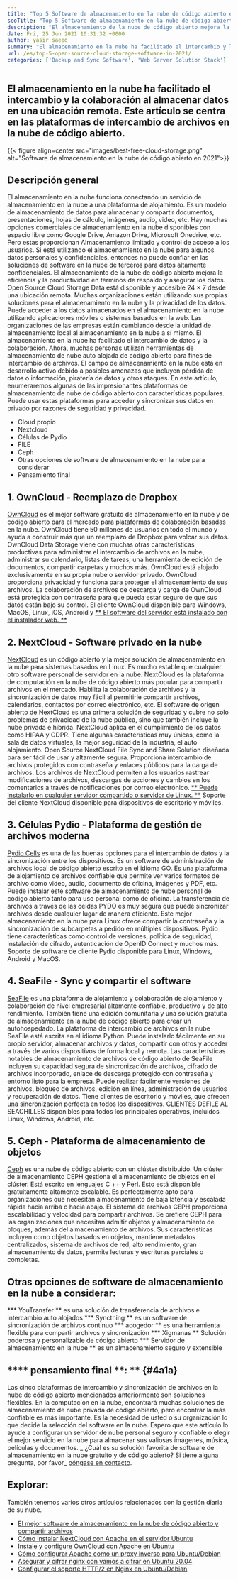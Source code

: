 ```yaml
---
title: "Top 5 Software de almacenamiento en la nube de código abierto en 2021 en 2021" 
seoTitle: "Top 5 Software de almacenamiento en la nube de código abierto en 2021 en 2021" 
description: "El almacenamiento de la nube de código abierto mejora la eficiencia y la productividad en términos de respaldo y asegurar los datos. Este artículo se centra en las mejores aplicaciones de almacenamiento en la nube." 
date: Fri, 25 Jun 2021 10:31:32 +0000
author: yasir saeed
summary: "El almacenamiento en la nube ha facilitado el intercambio y la colaboración al almacenar datos en una ubicación remota. Este artículo se centra en las plataformas de intercambio de archivos en la nube de código abierto." 
url: /es/top-5-open-source-cloud-storage-software-in-2021/
categories: ['Backup and Sync Software', 'Web Server Solution Stack']
---
```


## El almacenamiento en la nube ha facilitado el intercambio y la colaboración al almacenar datos en una ubicación remota. Este artículo se centra en las plataformas de intercambio de archivos en la nube de código abierto.

{{< figure align=center src="images/best-free-cloud-storage.png" alt="Software de almacenamiento en la nube de código abierto en 2021">}}


## **Descripción general**
El almacenamiento en la nube funciona conectando un servicio de almacenamiento en la nube a una plataforma de alojamiento. Es un modelo de almacenamiento de datos para almacenar y compartir documentos, presentaciones, hojas de cálculo, imágenes, audio, video, etc. Hay muchas opciones comerciales de almacenamiento en la nube disponibles con espacio libre como Google Drive, Amazon Drive, Microsoft Onedrive, etc. Pero estas proporcionan Almacenamiento limitado y control de acceso a los usuarios. Si está utilizando el almacenamiento en la nube para algunos datos personales y confidenciales, entonces no puede confiar en las soluciones de software en la nube de terceros para datos altamente confidenciales. El almacenamiento de la nube de código abierto mejora la eficiencia y la productividad en términos de respaldo y asegurar los datos.
Open Source Cloud Storage Data está disponible y accesible 24 × 7 desde una ubicación remota. Muchas organizaciones están utilizando sus propias soluciones para el almacenamiento en la nube y la privacidad de los datos. Puede acceder a los datos almacenados en el almacenamiento en la nube utilizando aplicaciones móviles o sistemas basados ​​en la web. Las organizaciones de las empresas están cambiando desde la unidad de almacenamiento local al almacenamiento en la nube a sí mismo. El almacenamiento en la nube ha facilitado el intercambio de datos y la colaboración. Ahora, muchas personas utilizan herramientas de almacenamiento de nube auto alojada de código abierto para fines de intercambio de archivos. El campo de almacenamiento en la nube está en desarrollo activo debido a posibles amenazas que incluyen pérdida de datos o información, piratería de datos y otros ataques.
En este artículo, enumeraremos algunas de las impresionantes plataformas de almacenamiento de nube de código abierto con características populares. Puede usar estas plataformas para acceder y sincronizar sus datos en privado por razones de seguridad y privacidad.
  * Cloud propio
  * Nextcloud
  * Células de Pydio
  * FILE
  * Ceph
  * Otras opciones de software de almacenamiento en la nube para considerar
  * Pensamiento final

## 1. OwnCloud - Reemplazo de Dropbox
[OwnCloud][1] es el mejor software gratuito de almacenamiento en la nube y de código abierto para el mercado para plataformas de colaboración basadas en la nube. OwnCloud tiene 50 millones de usuarios en todo el mundo y ayuda a construir más que un reemplazo de Dropbox para volcar sus datos. OwnCloud Data Storage viene con muchas otras características productivas para administrar el intercambio de archivos en la nube, administrar su calendario, listas de tareas, una herramienta de edición de documentos, compartir carpetas y muchos más. OwnCloud está alojado exclusivamente en su propia nube o servidor privado. OwnCloud proporciona privacidad y funciona para proteger el almacenamiento de sus archivos. La colaboración de archivos de descarga y carga de OwnCloud está protegida con contraseña para que pueda estar seguro de que sus datos están bajo su control.
El cliente OwnCloud disponible para Windows, MacOS, Linux, iOS, Android y [** El software del servidor está instalado con el instalador web. **][2]

## 2. NextCloud - Software privado en la nube
[NextCloud][3] es un código abierto y la mejor solución de almacenamiento en la nube para sistemas basados ​​en Linux. Es mucho estable que cualquier otro software personal de servidor en la nube. NextCloud es la plataforma de computación en la nube de código abierto más popular para compartir archivos en el mercado. Habilita la colaboración de archivos y la sincronización de datos muy fácil al permitirle compartir archivos, calendarios, contactos por correo electrónico, etc. El software de origen abierto de NextCloud es una primera solución de seguridad y cubre no solo problemas de privacidad de la nube pública, sino que también incluye la nube privada e híbrida. NextCloud aplica en el cumplimiento de los datos como HIPAA y GDPR.
Tiene algunas características muy únicas, como la sala de datos virtuales, la mejor seguridad de la industria, el auto alojamiento. Open Source NextCloud File Sync and Share Solution diseñada para ser fácil de usar y altamente segura. Proporciona intercambio de archivos protegidos con contraseña y enlaces públicos para la carga de archivos. Los archivos de NextCloud permiten a los usuarios rastrear modificaciones de archivos, descargas de acciones y cambios en los comentarios a través de notificaciones por correo electrónico. [** Puede instalarlo en cualquier servidor compartido o servidor de Linux. **][4]
Soporte del cliente NextCloud disponible para dispositivos de escritorio y móviles.

## 3. Células Pydio - Plataforma de gestión de archivos moderna
[Pydio Cells][5] es una de las buenas opciones para el intercambio de datos y la sincronización entre los dispositivos. Es un software de administración de archivos local de código abierto escrito en el idioma GO. Es una plataforma de alojamiento de archivos confiable que permite ver varios formatos de archivo como video, audio, documento de oficina, imágenes y PDF, etc. Puede instalar este software de almacenamiento de nube personal de código abierto tanto para uso personal como de oficina. La transferencia de archivos a través de las celdas PYDO es muy segura que puede sincronizar archivos desde cualquier lugar de manera eficiente. Este mejor almacenamiento en la nube para Linux ofrece compartir la contraseña y la sincronización de subcarpetas a pedido en múltiples dispositivos. Pydio tiene características como control de versiones, política de seguridad, instalación de cifrado, autenticación de OpenID Connect y muchos más.
Soporte de software de cliente Pydio disponible para Linux, Windows, Android y MacOS.

## 4. SeaFile - Sync y compartir el software
[SeaFile][6] es una plataforma de alojamiento y colaboración de alojamiento y colaboración de nivel empresarial altamente confiable, productivo y de alto rendimiento. También tiene una edición comunitaria y una solución gratuita de almacenamiento en la nube de código abierto para crear un autohospedado. La plataforma de intercambio de archivos en la nube SeaFile está escrita en el idioma Python.
Puede instalarlo fácilmente en su propio servidor, almacenar archivos y datos, compartir con otros y acceder a través de varios dispositivos de forma local y remota. Las características notables de almacenamiento de archivos de código abierto de SeaFile incluyen su capacidad segura de sincronización de archivos, cifrado de archivos incorporado, enlace de descarga protegido con contraseña y entorno listo para la empresa. Puede realizar fácilmente versiones de archivos, bloqueo de archivos, edición en línea, administración de usuarios y recuperación de datos. Tiene clientes de escritorio y móviles, que ofrecen una sincronización perfecta en todos los dispositivos.
CLIENTES DEFILE AL SEACHILLES disponibles para todos los principales operativos, incluidos Linux, Windows, Android, etc.

## 5. Ceph - Plataforma de almacenamiento de objetos
[Ceph][7] es una nube de código abierto con un clúster distribuido. Un clúster de almacenamiento CEPH gestiona el almacenamiento de objetos en el clúster. Está escrito en lenguajes C ++ y Perl. Esto está disponible gratuitamente altamente escalable. Es perfectamente apto para organizaciones que necesitan almacenamiento de baja latencia y escalada rápida hacia arriba o hacia abajo. El sistema de archivos CEPH proporciona escalabilidad y velocidad para compartir archivos. Se prefiere CEPH para las organizaciones que necesitan admitir objetos y almacenamiento de bloques, además del almacenamiento de archivos.
Sus características incluyen como objetos basados ​​en objetos, mantiene metadatos centralizados, sistema de archivos de red, alto rendimiento, gran almacenamiento de datos, permite lecturas y escrituras parciales o completas.

## Otras opciones de software de almacenamiento en la nube a considerar:
  *** YouTransfer ** es una solución de transferencia de archivos e intercambio auto alojados
  *** Syncthing ** es un software de sincronización de archivos continuo
  *** acogedor ** es una herramienta flexible para compartir archivos y sincronización
  *** Xigmanas ** Solución poderosa y personalizable de código abierto
  *** Servidor de almacenamiento en la nube ** es un almacenamiento seguro y extensible

## **** pensamiento final **: ** {#4a1a}
Las cinco plataformas de intercambio y sincronización de archivos en la nube de código abierto mencionados anteriormente son soluciones flexibles. En la computación en la nube, encontrará muchas soluciones de almacenamiento de nube privada de código abierto, pero encontrar la más confiable es más importante. Es la necesidad de usted o su organización lo que decide la selección del software en la nube. Espero que este artículo lo ayude a configurar un servidor de nube personal seguro y confiable o elegir el mejor servicio en la nube para almacenar sus valiosas imágenes, música, películas y documentos.
_ ¿Cuál es su solución favorita de software de almacenamiento en la nube gratuito y de código abierto? Si tiene alguna pregunta, por favor_ [póngase en contacto][8].

## Explorar:
También tenemos varios otros artículos relacionados con la gestión diaria de su nube.
  * [El mejor software de almacenamiento en la nube de código abierto y compartir archivos][9]
  * [Cómo instalar NextCloud con Apache en el servidor Ubuntu][4]
  * [Instale y configure OwnCloud con Apache en Ubuntu][2]
  * [Cómo configurar Apache como un proxy inverso para Ubuntu/Debian][10]
  * [Asegurar y cifrar nginx con vamos a cifrar en Ubuntu 20.04][11]
  * [Configurar el soporte HTTP/2 en Nginx en Ubuntu/Debian][12]

  
[1]: https://owncloud.com/
[2]: https://blog.containerize.com/backup-and-sync-software/how-to-install-and-configure-owncloud-with-apache-on-ubuntu/
[3]: https://nextcloud.com/
[4]: https://blog.containerize.com/backup-and-sync-software/how-to-install-nextcloud-with-apache-on-ubuntu-server/
[5]: https://pydio.com/
[6]: https://www.seafile.com/
[7]: https://ceph.io/en/
[8]: mailto:yasir.saeed@aspose.com
[9]: https://products.containerize.com/backup-and-sync/
[10]: https://blog.containerize.com/web-server-solution-stack/how-to-configure-apache-as-a-reverse-proxy-for-ubuntudebian/
[11]: https://blog.containerize.com/web-server-solution-stack/how-to-secure-nginx-with-letsencrypt-on-ubuntu-20-04/
[12]: https://blog.containerize.com/web-server-solution-stack/how-to-configure-http2-support-in-nginx-on-ubuntudebian/
